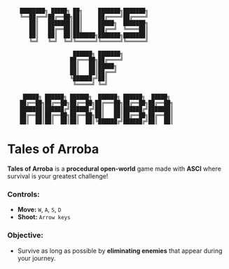         ████████╗ █████╗ ██╗     ███████╗███████╗        
        ╚══██╔══╝██╔══██╗██║     ██╔════╝██╔════╝        
           ██║   ███████║██║     █████╗  ███████╗        
           ██║   ██╔══██║██║     ██╔══╝  ╚════██║        
           ██║   ██║  ██║███████╗███████╗███████║        
           ╚═╝   ╚═╝  ╚═╝╚══════╝╚══════╝╚══════╝        
                                                         
                         ██████╗ ███████╗                
                        ██╔═══██╗██╔════╝                
                        ██║   ██║█████╗                  
                        ██║   ██║██╔══╝                  
                        ╚██████╔╝██║                     
                         ╚═════╝ ╚═╝                     
                                                         
         █████╗ ██████╗ ██████╗  ██████╗ ██████╗  █████╗
        ██╔══██╗██╔══██╗██╔══██╗██╔═══██╗██╔══██╗██╔══██╗
        ███████║██████╔╝██████╔╝██║   ██║██████╔╝███████║
        ██╔══██║██╔══██╗██╔══██╗██║   ██║██╔══██╗██╔══██║
        ██║  ██║██║  ██║██║  ██║╚██████╔╝██████╔╝██║  ██║


# Tales of Arroba

**Tales of Arroba** is a **procedural open-world** game made with **ASCI** where survival is your greatest challenge!

### Controls:
- **Move:** `W`, `A`, `S`, `D`
- **Shoot:** `Arrow keys`

### Objective:
- Survive as long as possible by **eliminating enemies** that appear during your journey.
